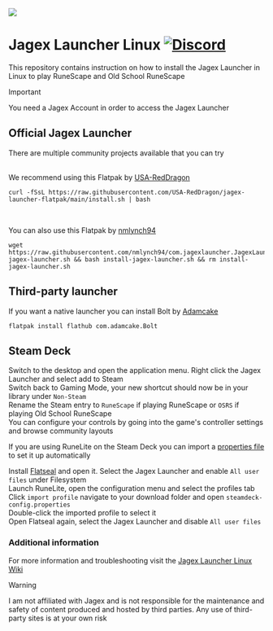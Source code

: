 ![](https://runescape.wiki/images/thumb/Jagex_Launcher_icon.png/128px-Jagex_Launcher_icon.png)
# Jagex Launcher Linux [![Discord](https://img.shields.io/discord/828918474784768010)](https://discord.gg/aX7GT2Mkdu)

This repository contains instruction on how to install the Jagex Launcher in Linux to play RuneScape and Old School RuneScape<br>

> [!IMPORTANT]  
> You need a Jagex Account in order to access the Jagex Launcher

## Official Jagex Launcher
There are multiple community projects available that you can try<br>
<br>

We recommend using this Flatpak by [USA-RedDragon](https://github.com/USA-RedDragon/jagex-launcher-flatpak)
```
curl -fSsL https://raw.githubusercontent.com/USA-RedDragon/jagex-launcher-flatpak/main/install.sh | bash
```
<br>

You can also use this Flatpak by [nmlynch94](https://github.com/nmlynch94/com.jagexlauncher.JagexLauncher)
```
wget https://raw.githubusercontent.com/nmlynch94/com.jagexlauncher.JagexLauncher/main/install-jagex-launcher.sh && bash install-jagex-launcher.sh && rm install-jagex-launcher.sh
```

## Third-party launcher

If you want a native launcher you can install Bolt by [Adamcake](https://github.com/flathub/com.adamcake.Bolt)<br>
```
flatpak install flathub com.adamcake.Bolt
```

## Steam Deck
Switch to the desktop and open the application menu. Right click the Jagex Launcher and select add to Steam<br>
Switch back to Gaming Mode, your new shortcut should now be in your library under `Non-Steam`<br>
Rename the Steam entry to `RuneScape` if playing RuneScape or `OSRS` if playing Old School RuneScape<br>
You can configure your controls by going into the game's controller settings and browse community layouts

If you are using RuneLite on the Steam Deck you can import a [properties file](https://github.com/TormStorm/jagex-launcher-linux/blob/main/resources/steamdeck-settings.properties) to set it up automatically<br>

Install [Flatseal](https://flathub.org/apps/com.github.tchx84.Flatseal) and open it. Select the Jagex Launcher and enable `All user files` under Filesystem<br>
Launch RuneLite, open the configuration menu and select the profiles tab<br>
Click `import profile` navigate to your download folder and open `steamdeck-config.properties`<br>
Double-click the imported profile to select it<br>
Open Flatseal again, select the Jagex Launcher and disable `All user files`<br>

### Additional information

For more information and troubleshooting visit the [Jagex Launcher Linux Wiki](https://github.com/TormStorm/jagex-launcher-linux/wiki)

> [!WARNING]  
> I am not affiliated with Jagex and is not responsible for the maintenance and safety of content produced and hosted by third parties. Any use of third-party sites is at your own risk
